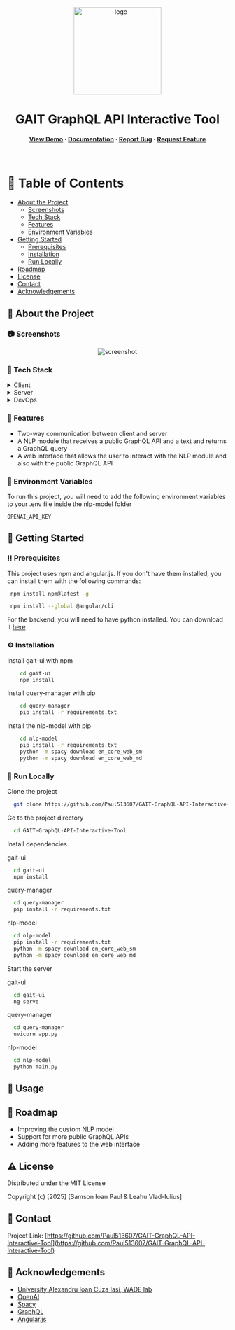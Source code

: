 <!--
Hey, thanks for using the awesome-readme-template template.  
If you have any enhancements, then fork this project and create a pull request 
or just open an issue with the label "enhancement".

Don't forget to give this project a star for additional support ;)
Maybe you can mention me or this repo in the acknowledgements too
-->
<div align="center">

  <img src="assets/logo.png" alt="logo" width="200" height="auto" />
  <h1>GAIT GraphQL API Interactive Tool</h1>
  
   
<h4>
    <a href="https://github.com/Paul513607/GAIT-GraphQL-API-Interactive-Tool">View Demo</a>
  <span> · </span>
    <a href="https://github.com/Paul513607/GAIT-GraphQL-API-Interactive-Tool">Documentation</a>
  <span> · </span>
    <a href="https://github.com/Paul513607/GAIT-GraphQL-API-Interactive-Tool/issues/">Report Bug</a>
  <span> · </span>
    <a href="https://github.com/Paul513607/GAIT-GraphQL-API-Interactive-Tool/issues/">Request Feature</a>
</h4>
</div>

<br />

<!-- Table of Contents -->
# :notebook_with_decorative_cover: Table of Contents

- [About the Project](#star2-about-the-project)
  * [Screenshots](#camera-screenshots)
  * [Tech Stack](#space_invader-tech-stack)
  * [Features](#dart-features)
  * [Environment Variables](#key-environment-variables)
- [Getting Started](#toolbox-getting-started)
  * [Prerequisites](#bangbang-prerequisites)
  * [Installation](#gear-installation)
  * [Run Locally](#running-run-locally)
- [Roadmap](#compass-roadmap)
- [License](#warning-license)
- [Contact](#handshake-contact)
- [Acknowledgements](#gem-acknowledgements)

  

<!-- About the Project -->
## :star2: About the Project


<!-- Screenshots -->
### :camera: Screenshots

<div align="center"> 
  <img src="https://placehold.co/600x400?text=Your+Screenshot+here" alt="screenshot" />
</div>


<!-- TechStack -->
### :space_invader: Tech Stack

<details>
  <summary>Client</summary>
  <ul>
    <li><a href="https://www.typescriptlang.org/">Typescript</a></li>
    <li><a href="https://angularjs.org/">Angular.js</a></li>
  </ul>
</details>

<details>
  <summary>Server</summary>
  <ul>
    <li><a href="https://www.python.org/">Python</a></li>
    <li><a href="https://flask.palletsprojects.com/en/stable/">Flask</a></li>
    <li><a href="https://wordnet.princeton.edu/">Wordnet</a></li>    
    <li><a href="https://spacy.io/">Spacy</a></li>
    <li><a href="https://openai.com/">OpenAI</a></li>
    <li><a href="https://socket.io/">SocketIO</a></li>
    <li><a href="https://graphql.org/">GraphQL</a></li>
  </ul>
</details>

<details>
<summary>DevOps</summary>
  <ul>
    <li><a href="https://www.docker.com/">Docker</a></li>
    <li><a href="https://aws.amazon.com/">AWS</a></li>
  </ul>
</details>

<!-- Features -->
### :dart: Features

- Two-way communication between client and server
- A NLP module that receives a public GraphQL API and a text and returns a GraphQL query
- A web interface that allows the user to interact with the NLP module and also with the public GraphQL API

<!-- Env Variables -->
### :key: Environment Variables

To run this project, you will need to add the following environment variables to your .env file inside the nlp-model folder

`OPENAI_API_KEY`

<!-- Getting Started -->
## 	:toolbox: Getting Started

<!-- Prerequisites -->
### :bangbang: Prerequisites

This project uses npm and angular.js. If you don't have them installed, you can install them with the following commands:

```bash
 npm install npm@latest -g
```

```bash
 npm install --global @angular/cli
```

For the backend, you will need to have python installed. You can download it [here](https://www.python.org/downloads/)

<!-- Installation -->
### :gear: Installation

Install gait-ui with npm
```bash
    cd gait-ui
    npm install
```

Install query-manager with pip
```bash
    cd query-manager
    pip install -r requirements.txt
```

Install the nlp-model with pip
```bash
    cd nlp-model
    pip install -r requirements.txt
    python -m spacy download en_core_web_sm
    python -m spacy download en_core_web_md
```

<!-- Run Locally -->
### :running: Run Locally

Clone the project

```bash
  git clone https://github.com/Paul513607/GAIT-GraphQL-API-Interactive-Tool.git
```

Go to the project directory

```bash
  cd GAIT-GraphQL-API-Interactive-Tool
```

Install dependencies

gait-ui
```bash
  cd gait-ui
  npm install
```

query-manager
```bash
  cd query-manager
  pip install -r requirements.txt
```

nlp-model
```bash
  cd nlp-model
  pip install -r requirements.txt
  python -m spacy download en_core_web_sm
  python -m spacy download en_core_web_md
```

Start the server

gait-ui
```bash
  cd gait-ui
  ng serve
```

query-manager
```bash
  cd query-manager
  uvicorn app.py
```

nlp-model
```bash
  cd nlp-model
  python main.py
```

<!-- Usage -->
## :eyes: Usage


<!-- Roadmap -->
## :compass: Roadmap

* Improving the custom NLP model
* Support for more public GraphQL APIs
* Adding more features to the web interface


<!-- License -->
## :warning: License

Distributed under the MIT License

Copyright (c) [2025] [Samson Ioan Paul & Leahu Vlad-Iulius]

<!-- Contact -->
## :handshake: Contact

Project Link: [https://github.com/Paul513607/GAIT-GraphQL-API-Interactive-Tool](https://github.com/Paul513607/GAIT-GraphQL-API-Interactive-Tool)


<!-- Acknowledgments -->
## :gem: Acknowledgements
 - [University Alexandru Ioan Cuza Iasi, WADE lab](https://profs.info.uaic.ro/sabin.buraga/teach/courses/wade)
 - [OpenAI](https://openai.com/)
 - [Spacy](https://spacy.io/)
 - [GraphQL](https://graphql.org/)
 - [Angular.js](https://angularjs.org/)